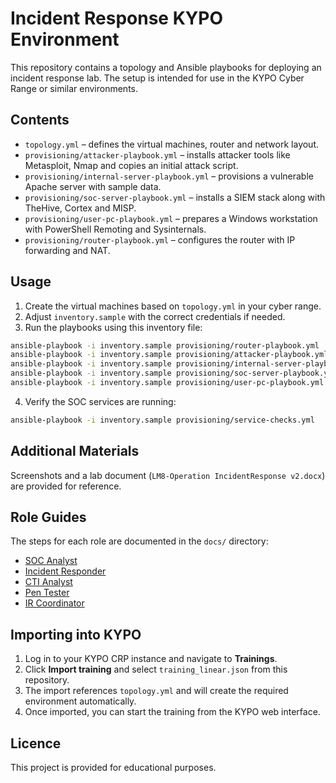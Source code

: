# Incident Response KYPO Environment

This repository contains a topology and Ansible playbooks for deploying an incident response lab. The setup is intended for use in the KYPO Cyber Range or similar environments.

## Contents

- `topology.yml` – defines the virtual machines, router and network layout.
- `provisioning/attacker-playbook.yml` – installs attacker tools like Metasploit, Nmap and copies an initial attack script.
- `provisioning/internal-server-playbook.yml` – provisions a vulnerable Apache server with sample data.
- `provisioning/soc-server-playbook.yml` – installs a SIEM stack along with TheHive, Cortex and MISP.
- `provisioning/user-pc-playbook.yml` – prepares a Windows workstation with PowerShell Remoting and Sysinternals.
- `provisioning/router-playbook.yml` – configures the router with IP forwarding and NAT.

## Usage

1. Create the virtual machines based on `topology.yml` in your cyber range.
2. Adjust `inventory.sample` with the correct credentials if needed.
3. Run the playbooks using this inventory file:

```bash
ansible-playbook -i inventory.sample provisioning/router-playbook.yml
ansible-playbook -i inventory.sample provisioning/attacker-playbook.yml
ansible-playbook -i inventory.sample provisioning/internal-server-playbook.yml
ansible-playbook -i inventory.sample provisioning/soc-server-playbook.yml
ansible-playbook -i inventory.sample provisioning/user-pc-playbook.yml
```

4. Verify the SOC services are running:

```bash
ansible-playbook -i inventory.sample provisioning/service-checks.yml
```

## Additional Materials

Screenshots and a lab document (`LM8-Operation IncidentResponse v2.docx`) are provided for reference.

## Role Guides

The steps for each role are documented in the `docs/` directory:

- [SOC Analyst](docs/soc-analyst.md)
- [Incident Responder](docs/incident-responder.md)
- [CTI Analyst](docs/cti-analyst.md)
- [Pen Tester](docs/pen-tester.md)
- [IR Coordinator](docs/ir-coordinator.md)


## Importing into KYPO

1. Log in to your KYPO CRP instance and navigate to **Trainings**.
2. Click **Import training** and select `training_linear.json` from this repository.
3. The import references `topology.yml` and will create the required environment automatically.
4. Once imported, you can start the training from the KYPO web interface.

## Licence

This project is provided for educational purposes.
